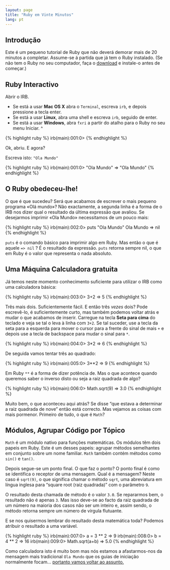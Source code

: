 ```yaml
---
layout: page
title: "Ruby em Vinte Minutos"
lang: pt
---
```


## Introdução

Este é um pequeno tutorial de Ruby que não deverá demorar mais de 20
minutos a completar. Assume-se á partida que já tem o Ruby instalado.
(Se não tem o Ruby no seu computador, faça o [download](/pt/downloads/)
e instale-o antes de começar.)

## Ruby Interactivo

Abrir o IRB.

* Se está a usar **Mac OS X** abra o `Terminal`, escreva `irb`, e depois
  pressione a tecla enter.
* Se está a usar **Linux**, abra uma shell e escreva `irb`, seguido de
  enter.
* Se está a usar **Windows**, abra `fxri` a partir do atalho para o Ruby
  no seu menu Iniciar.
^

{% highlight ruby %}
irb(main):001:0>
{% endhighlight %}

Ok, abriu. E agora?

Escreva isto: `"Ola Mundo"`

{% highlight ruby %}
irb(main):001:0> "Ola Mundo"
=> "Ola Mundo"
{% endhighlight %}

## O Ruby obedeceu-lhe!

O que é que sucedeu? Será que acabamos de escrever o mais pequeno
programa «Olá mundo»? Não exactamente, a segunda linha é a forma de o
IRB nos dizer qual o resultado da última expressão que avaliou. Se
desejarmos imprimir «Ola Mundo» necessitamos de um pouco mais:

{% highlight ruby %}
irb(main):002:0> puts "Ola Mundo" 
Ola Mundo 
=> nil
{% endhighlight %}

`puts` é o comando básico para imprimir algo em Ruby. Mas então o que é
aquele `=> nil` ? É o resultado da expressão. `puts` retorna sempre nil,
o que em Ruby é o valor que representa o nada absoluto.

## Uma Máquina Calculadora gratuita

Já temos neste momento conhecimento suficiente para utilizar o IRB como
uma calculadora básica:

{% highlight ruby %}
irb(main):003:0> 3+2
=> 5
{% endhighlight %}

Três mais dois. Suficientemente fácil. E então três *vezes* dois? Pode
escrevê-lo, é suficientemente curto, mas também podemos voltar atrás e
mudar o que acabamos de inserir. Carregue na tecla **Seta para cima** do
teclado e veja se tal o leva à linha com `3+2`. Se tal suceder, use a
tecla da seta para a esquerda para mover o cursor para a frente do sinal
de mais `+` e depois use a tecla de backspace para mudar o sinal para
`*`.

{% highlight ruby %}
irb(main):004:0> 3*2
=> 6
{% endhighlight %}

De seguida vamos tentar três ao quadrado:

{% highlight ruby %}
irb(main):005:0> 3**2
=> 9
{% endhighlight %}

Em Ruby `**` é a forma de dizer potência de. Mas o que acontece quando
queremos saber o inverso disto ou seja a raiz quadrada de algo?

{% highlight ruby %}
irb(main):006:0> Math.sqrt(9)
=> 3.0
{% endhighlight %}

Muito bem, o que aconteceu aqui atrás? Se disse “que estava a determinar
a raiz quadrada de nove” então está correcto. Mas vejamos as coisas com
mais pormenor. Primeiro de tudo, o que é `Math`?

## Módulos, Agrupar Código por Tópico

`Math` é um módulo nativo para funções matemáticas. Os módulos têm dois
papeis em Ruby. Este é um desses papeis: agrupar métodos semelhantes em
conjunto sobre um nome familiar. `Math` também contém métodos como
`sin()` e `tan()`.

Depois segue-se um ponto final. O que faz o ponto? O ponto final é como
se identifica o receptor de uma mensagem. Qual é a mensagem? Neste caso
é `sqrt(9)`, o que significa chamar o método `sqrt`, uma abreviatura em
língua inglesa para “square root (raiz quadrada)” com o parâmetro `9`.

O resultado desta chamada de método é o valor `3.0`. Se repararmos bem,
o resultado não é apenas `3`. Mas isso deve-se ao facto da raiz quadrada
de um número na maioria dos casos não ser um inteiro e, assim sendo, o
método retorna sempre um número de vírgula flutuante.

E se nos quisermos lembrar do resultado desta matemática toda? Podemos
atribuir o resultado a uma variável.

{% highlight ruby %}
irb(main):007:0> a = 3 ** 2
=> 9
irb(main):008:0> b = 4 ** 2
=> 16
irb(main):009:0> Math.sqrt(a+b)
=> 5.0
{% endhighlight %}

Como calculadora isto é muito bom mas nós estamos a afastarmos-nos da
mensagem mais tradicional `Ola Mundo` que os guias de iniciação
normalmente focam… [portanto vamos voltar ao assunto.](2/)

